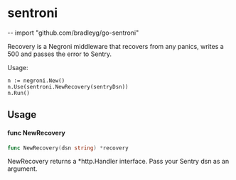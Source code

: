 # sentroni
--
    import "github.com/bradleyg/go-sentroni"

Recovery is a Negroni middleware that recovers from any panics, writes a 500 and
passes the error to Sentry.

Usage:

    n := negroni.New()
    n.Use(sentroni.NewRecovery(sentryDsn))
    n.Run()

## Usage

#### func  NewRecovery

```go
func NewRecovery(dsn string) *recovery
```
NewRecovery returns a *http.Handler interface. Pass your Sentry dsn as an
argument.
